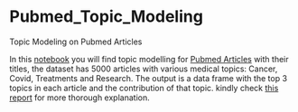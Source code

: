 # Pubmed_Topic_Modeling
Topic Modeling on Pubmed Articles

In this [notebook](https://github.com/Sondos-Omar/Pubmed_Topic_Modeling/blob/main/pubmed-topic-modeling-with-lda.ipynb) you will find topic modelling for [Pubmed Articles](https://www.minapharm.com/gShare/Pubmed5k.rar) with their titles, the dataset has 5000 articles with various medical topics: Cancer, Covid, Treatments and Research. The output is a data frame with the top 3 topics in each article and the contribution of that topic.
kindly check [this report](https://github.com/Sondos-Omar/Pubmed_Topic_Modeling/blob/main/Pubmed%20Topic%20Modeling%20report%20Sondos%20Omar%20(1).pdf) for more thorough explanation. 
